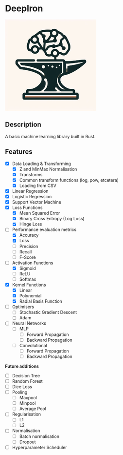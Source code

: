 # DeepIron

[<img src="cover image.jpg" alt="DeepIron" width="300px"/>](cover%20image.jpg)

## Description
A basic machine learning library built in Rust.

## Features

- [X] Data Loading & Transforming
    - [X] Z and MinMax Normalisation
    - [X] Transforms
    - [X] Common transform functions (log, pow, etcetera)
    - [X] Loading from CSV
- [X] Linear Regression
- [X] Logistic Regression
- [X] Support Vector Machine
- [X] Loss Functions
    - [X] Mean Squared Error
    - [X] Binary Cross Entropy (Log Loss)
    - [X] Hinge Loss
- [ ] Performance evaluation metrics
    - [X] Accuracy
    - [X] Loss
    - [ ] Precision
    - [ ] Recall
    - [ ] F-Score
- [ ] Activation Functions
    - [X] Sigmoid
    - [ ] ReLU
    - [ ] Softmax
- [X] Kernel Functions
    - [X] Linear
    - [X] Polynomial
    - [X] Radial Basis Function
- [ ] Optimisers
    - [ ] Stochastic Gradient Descent
    - [ ] Adam
- [ ] Neural Networks
    - [ ] MLP
        - [ ] Forward Propagation
        - [ ] Backward Propagation
    - [ ] Convolutional
        - [ ] Forward Propagation
        - [ ] Backward Propagation

**Future additions**
- [ ] Decision Tree
- [ ] Random Forest
- [ ] Dice Loss
- [ ] Pooling
    - [ ] Maxpool
    - [ ] Minpool
    - [ ] Average Pool
- [ ] Regularisation
    - [ ] L1
    - [ ] L2
- [ ] Normalisation
    - [ ] Batch normalisation
    - [ ] Dropout
- [ ] Hyperparameter Scheduler
